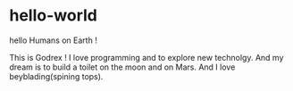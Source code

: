 # hello-world

hello Humans on Earth !

This is Godrex ! I love programming and to explore new technolgy.
And my dream is to build a toilet on the moon and on Mars. 
And I love beyblading(spining tops).
